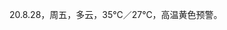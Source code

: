 <link href="../../css/style.css" rel="stylesheet" type="text/css" />

<span class="fzzy">20.8.28，周五，多云，35℃／27℃，高温黄色预警。

